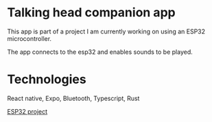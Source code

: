 # Talking head companion app

This app is part of a project I am currently working on using an ESP32 microcontroller.

The app connects to the esp32 and enables sounds to be played.

# Technologies

React native, Expo, Bluetooth, Typescript, Rust

[ESP32 project](/arduino)
